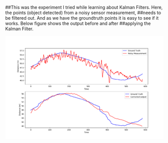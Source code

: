##This was the experiment I tried while learning about Kalman Filters. Here, the points (object detected) from a noisy sensor measurement,
##needs to be filtered out. And as we have the groundtruth points it is easy to see if it works. Below figure shows the output before and after
##applying the Kalman Filter.


![Output Image](output.png)
